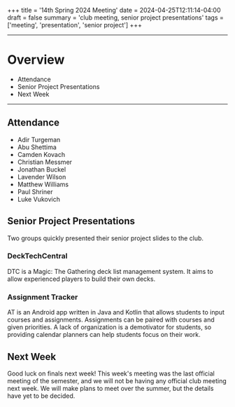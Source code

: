 +++
title = '14th Spring 2024 Meeting'
date = 2024-04-25T12:11:14-04:00
draft = false
summary = 'club meeting, senior project presentations'
tags = ['meeting', 'presentation', 'senior project']
+++
***
# Overview
- Attendance
- Senior Project Presentations
- Next Week
***
## Attendance
- Adir Turgeman
- Abu Shettima
- Camden Kovach
- Christian Messmer
- Jonathan Buckel
- Lavender Wilson
- Matthew Williams
- Paul Shriner
- Luke Vukovich
## Senior Project Presentations
Two groups quickly presented their senior project slides to the club.
### DeckTechCentral
DTC is a Magic: The Gathering deck list management system. It aims to allow experienced players to build their own decks.
### Assignment Tracker
AT is an Android app written in Java and Kotlin that allows students to input courses and assignments. Assignments can be paired with courses and given priorities. A lack of organization is a demotivator for students, so providing calendar planners can help students focus on their work. 
## Next Week
Good luck on finals next week! This week's meeting was the last official meeting of the semester, and we will not be having any official club meeting next week. We will make plans to meet over the summer, but the details have yet to be decided.
